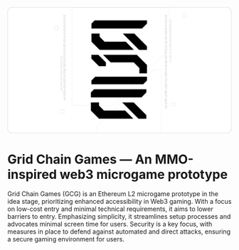 ![Grid Chain Games Banner](https://github.com/ATrnd/GridChainGames/blob/main/_img/GCG_banner_0.1.png?raw=true)

# Grid Chain Games — An MMO-inspired web3 microgame prototype

Grid Chain Games (GCG) is an Ethereum L2 microgame prototype in the idea stage, prioritizing enhanced accessibility in Web3 gaming.
With a focus on low-cost entry and minimal technical requirements, it aims to lower barriers to entry.
Emphasizing simplicity, it streamlines setup processes and advocates minimal screen time for users.
Security is a key focus, with measures in place to defend against automated and direct attacks, ensuring a secure gaming environment for users.

